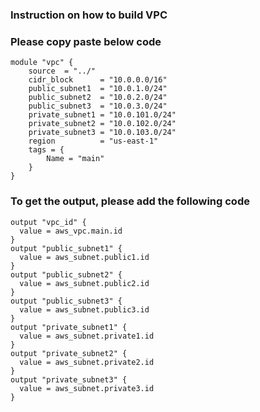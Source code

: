 ### Instruction on how to build VPC 

### Please copy paste below code 
```
module "vpc" {
    source  = "../"
    cidr_block      = "10.0.0.0/16"
    public_subnet1  = "10.0.1.0/24"
    public_subnet2  = "10.0.2.0/24"
    public_subnet3  = "10.0.3.0/24"
    private_subnet1 = "10.0.101.0/24"
    private_subnet2 = "10.0.102.0/24"
    private_subnet3 = "10.0.103.0/24"
    region          = "us-east-1"
    tags = {
        Name = "main"
    }
}
```
### To get the output, please add the following code 
```
output "vpc_id" {
  value = aws_vpc.main.id
}
output "public_subnet1" {
  value = aws_subnet.public1.id
}
output "public_subnet2" {
  value = aws_subnet.public2.id
}
output "public_subnet3" {
  value = aws_subnet.public3.id
}
output "private_subnet1" {
  value = aws_subnet.private1.id
}
output "private_subnet2" {
  value = aws_subnet.private2.id
}
output "private_subnet3" {
  value = aws_subnet.private3.id
}

```